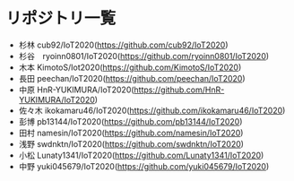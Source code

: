 # リポジトリ一覧
- 杉林 cub92/IoT2020(https://github.com/cub92/IoT2020)
- 杉谷　ryoinn0801/IoT2020(https://github.com/ryoinn0801/IoT2020)
- 木本  KimotoS/Iot2020(https://github.com/KimotoS/IoT2020)
- 長田 peechan/IoT2020(https://github.com/peechan/IoT2020)
- 中原 HnR-YUKIMURA/IoT2020(https://github.com/HnR-YUKIMURA/IoT2020)
- 佐々木 ikokamaru46/IoT2020(https://github.com/ikokamaru46/IoT2020)
- 彭博 pb13144/IoT2020(https://github.com/pb13144/IoT2020)
- 田村 namesin/IoT2020(https://github.com/namesin/IoT2020)
- 浅野 swdnktn/IoT2020(https://github.com/swdnktn/IoT2020)
- 小松 Lunaty1341/IoT2020(https://github.com/Lunaty1341/IoT2020)
- 中野 yuki045679/IoT2020(https://github.com/yuki045679/IoT2020)
